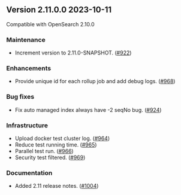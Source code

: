 ## Version 2.11.0.0 2023-10-11

Compatible with OpenSearch 2.10.0

### Maintenance
* Increment version to 2.11.0-SNAPSHOT. ([#922](https://github.com/opensearch-project/index-management/pull/922))

### Enhancements
* Provide unique id for each rollup job and add debug logs. ([#968](https://github.com/opensearch-project/index-management/pull/968))

### Bug fixes
* Fix auto managed index always have -2 seqNo bug. ([#924](https://github.com/opensearch-project/index-management/pull/924))

### Infrastructure
* Upload docker test cluster log. ([#964](https://github.com/opensearch-project/index-management/pull/964))
* Reduce test running time. ([#965](https://github.com/opensearch-project/index-management/pull/965))
* Parallel test run. ([#966](https://github.com/opensearch-project/index-management/pull/966))
* Security test filtered. ([#969](https://github.com/opensearch-project/index-management/pull/969))

### Documentation
* Added 2.11 release notes. ([#1004](https://github.com/opensearch-project/index-management/pull/1004))